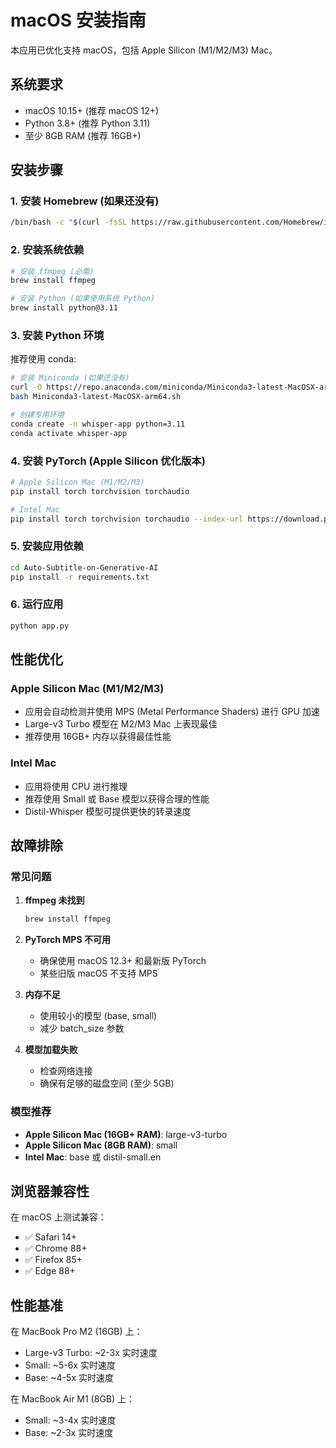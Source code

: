 # macOS 安装指南

本应用已优化支持 macOS，包括 Apple Silicon (M1/M2/M3) Mac。

## 系统要求

- macOS 10.15+ (推荐 macOS 12+)
- Python 3.8+ (推荐 Python 3.11)
- 至少 8GB RAM (推荐 16GB+)

## 安装步骤

### 1. 安装 Homebrew (如果还没有)
```bash
/bin/bash -c "$(curl -fsSL https://raw.githubusercontent.com/Homebrew/install/HEAD/install.sh)"
```

### 2. 安装系统依赖
```bash
# 安装 ffmpeg (必需)
brew install ffmpeg

# 安装 Python (如果使用系统 Python)
brew install python@3.11
```

### 3. 安装 Python 环境
推荐使用 conda:
```bash
# 安装 Miniconda (如果还没有)
curl -O https://repo.anaconda.com/miniconda/Miniconda3-latest-MacOSX-arm64.sh
bash Miniconda3-latest-MacOSX-arm64.sh

# 创建专用环境
conda create -n whisper-app python=3.11
conda activate whisper-app
```

### 4. 安装 PyTorch (Apple Silicon 优化版本)
```bash
# Apple Silicon Mac (M1/M2/M3)
pip install torch torchvision torchaudio

# Intel Mac
pip install torch torchvision torchaudio --index-url https://download.pytorch.org/whl/cpu
```

### 5. 安装应用依赖
```bash
cd Auto-Subtitle-on-Generative-AI
pip install -r requirements.txt
```

### 6. 运行应用
```bash
python app.py
```

## 性能优化

### Apple Silicon Mac (M1/M2/M3)
- 应用会自动检测并使用 MPS (Metal Performance Shaders) 进行 GPU 加速
- Large-v3 Turbo 模型在 M2/M3 Mac 上表现最佳
- 推荐使用 16GB+ 内存以获得最佳性能

### Intel Mac
- 应用将使用 CPU 进行推理
- 推荐使用 Small 或 Base 模型以获得合理的性能
- Distil-Whisper 模型可提供更快的转录速度

## 故障排除

### 常见问题

1. **ffmpeg 未找到**
   ```bash
   brew install ffmpeg
   ```

2. **PyTorch MPS 不可用**
   - 确保使用 macOS 12.3+ 和最新版 PyTorch
   - 某些旧版 macOS 不支持 MPS

3. **内存不足**
   - 使用较小的模型 (base, small)
   - 减少 batch_size 参数

4. **模型加载失败**
   - 检查网络连接
   - 确保有足够的磁盘空间 (至少 5GB)

### 模型推荐

- **Apple Silicon Mac (16GB+ RAM)**: large-v3-turbo
- **Apple Silicon Mac (8GB RAM)**: small
- **Intel Mac**: base 或 distil-small.en

## 浏览器兼容性

在 macOS 上测试兼容：
- ✅ Safari 14+
- ✅ Chrome 88+
- ✅ Firefox 85+
- ✅ Edge 88+

## 性能基准

在 MacBook Pro M2 (16GB) 上：
- Large-v3 Turbo: ~2-3x 实时速度
- Small: ~5-6x 实时速度
- Base: ~4-5x 实时速度

在 MacBook Air M1 (8GB) 上：
- Small: ~3-4x 实时速度
- Base: ~2-3x 实时速度